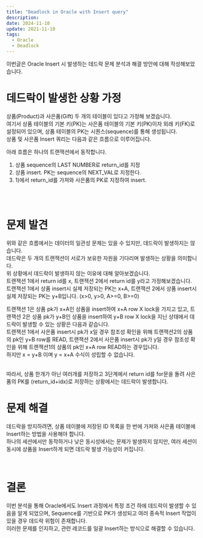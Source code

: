 ```yaml
---
title: "Deadlock in Oracle with Insert query"
description:
date: 2024-11-10
update: 2021-11-10
tags:
  - Oracle
  - Deadlock
---
```

이번글은 Oracle Insert 시 발생하는 데드락 문제 분석과 해결 방안에 대해 작성해보았습니다.

# 데드락이 발생한 상황 가정
상품(Product)과 사은품(Gift) 두 개의 테이블이 있다고 가정해 보겠습니다. <br>
여기서 상품 테이블의 기본 키(PK)는 사은품 테이블의 기본 키(PK)이자 외래 키(FK)로 설정되어 있으며, 상품 테이블의 PK는 시퀀스(sequence)를 통해 생성됩니다. <br>
상품 및 사은품 Insert 쿼리는 다음과 같은 흐름으로 이루어집니다.

아래 흐름은 하나의 트랜잭션에서 동작합니다.
1) 상품 sequence의 LAST NUMBER로 return_id를 지정
2) 상품 insert. PK는 sequence의 NEXT_VAL로 지정한다.
3) 1)에서 return_id를 가져와 사은품의 PK로 지정하여 insert.
<br>
<br>

# 문제 발견
위와 같은 흐름에서는 데이터의 일관성 문제는 있을 수 있지만, 데드락이 발생하지는 않습니다.<br>
데드락은 두 개의 트랜잭션이 서로가 보유한 자원을 기다리며 발생하는 상황을 의미합니다.<br>
위 상황에서 데드락이 발생하지 않는 이유에 대해 알아보겠습니다.<br>
트랜잭션 1에서 return id를 x, 트랜잭션 2에서 return id를 y라고 가정해보겠습니다.<br>
트랜잭션 1에서 상품 insert시 실제 저장되는 PK는 x+A, 트랜잭션 2에서 상품 insert시 실제 저장되는 PK는 y+B입니다. (x>0, y>0, A>=0, B>=0)
<br>

트랜잭션 1은 상품 pk가 x+A인 상품을 insert하여 x+A row X lock을 가지고 있고, 
트랜잭션 2은 상품 pk가 y+B인 상품을 insert하여 y+B row X lock을 지닌 상태에서 데드락이 발생할 수 있는 상황은 다음과 같습니다.<br>
트랜잭션 1에서 사은품 insert시 pk가 x일 경우 참조성 확인을 위해 트랜잭션2의 상품의 pk인 y+B row를 READ, 트랜잭션 2에서 사은품 insert시 pk가 y일 경우 참조성 확인을 위해 트랜잭션1의 상품의 pk인 x+A row READ하는 경우입니다. <br>
하지만 x = y+B 이며 y = x+A 수식이 성립할 수 없습니다.<br>
<br>

따라서, 상품 한개가 아닌 여러개를 저장하고 3단계에서 return id를 for문을 돌려 사은품의 PK를 (return_id+idx)로 저장하는 상황에서는 데드락이 발생합니다.
<br>

# 문제 해결
데드락을 방지하려면, 상품 테이블에 저장된 ID 목록을 한 번에 가져와 사은품 테이블에 Insert하는 방법을 사용해야 합니다. <br>
하나의 세션에서만 동작하거나 낮은 동시성에서는 문제가 발생하지 않지만, 여러 세션이 동시에 상품을 Insert하게 되면 데드락 발생 가능성이 커집니다.

<br>

# 결론
이번 분석을 통해 Oracle에서도 Insert 과정에서 특정 조건 하에 데드락이 발생할 수 있음을 알게 되었으며, Sequence를 기반으로 PK가 생성되고 여러 종속적 Insert 작업이 있을 경우 데드락 위험이 존재합니다. <br>
이러한 문제를 인지하고, 관련 레코드를 일괄 Insert하는 방식으로 해결할 수 있습니다.